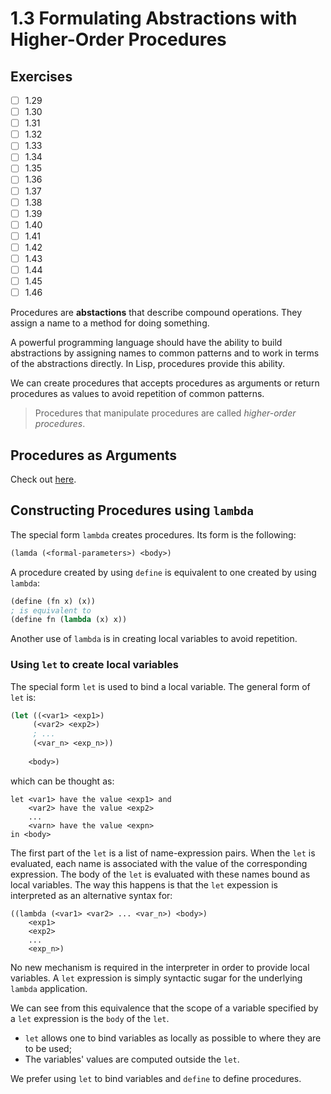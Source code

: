 # 1.3 Formulating Abstractions with Higher-Order Procedures

## Exercises

- [ ] 1.29
- [ ] 1.30
- [ ] 1.31
- [ ] 1.32
- [ ] 1.33
- [ ] 1.34
- [ ] 1.35
- [ ] 1.36
- [ ] 1.37
- [ ] 1.38
- [ ] 1.39
- [ ] 1.40
- [ ] 1.41
- [ ] 1.42
- [ ] 1.43
- [ ] 1.44
- [ ] 1.45
- [ ] 1.46

Procedures are **abstactions** that describe compound operations. They assign a name to a method for doing something.

A powerful programming language should have the ability to build abstractions by assigning names to common patterns and to work in terms of the abstractions directly. In Lisp, procedures provide this ability.

We can create procedures that accepts procedures as arguments or return procedures as values to avoid repetition of common patterns. 
> Procedures that manipulate procedures are called *higher-order procedures*.

## Procedures as Arguments

Check out [here](./hop.rkt).

## Constructing Procedures using `lambda`

The special form `lambda` creates procedures. Its form is the following: 
```lisp
(lamda (<formal-parameters>) <body>)
```

A procedure created by using `define` is equivalent to one created by using `lambda`:
```lisp
(define (fn x) (x))
; is equivalent to
(define fn (lambda (x) x))
```

Another use of `lambda` is in creating local variables to avoid repetition.

### Using `let` to create local variables

The special form `let` is used to bind a local variable. The general form of `let` is:
```lisp
(let ((<var1> <exp1>)
     (<var2> <exp2>)
     ; ...
     (<var_n> <exp_n>))
     
    <body>)
```
which can be thought as:
```
let <var1> have the value <exp1> and
    <var2> have the value <exp2>
    ...
    <varn> have the value <expn>
in <body>
```
The first part of the `let` is a list of name-expression pairs. When the `let` is evaluated, each name is associated with the value of the corresponding expression. The body of the `let` is evaluated with these names bound as local variables. The way this happens is that the `let` expession is interpreted as an alternative syntax for:
```
((lambda (<var1> <var2> ... <var_n>) <body>) 
    <exp1>
    <exp2>
    ...
    <exp_n>)
```

No new mechanism is required in the interpreter in order to provide local variables. A `let` expression is simply syntactic sugar for the underlying `lambda` application.

We can see from this equivalence that the scope of a variable specified by a `let` expression is the `body` of the `let`. 

- `let` allows one to bind variables as locally as possible to where they are to be used;
- The variables' values are computed outside the `let`.

We prefer using `let` to bind variables and `define` to define procedures.
